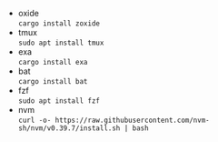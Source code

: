 * oxide  
```cargo install zoxide```
* tmux  
```sudo apt install tmux```
* exa  
```cargo install exa```
* bat  
```cargo install bat```
* fzf  
```sudo apt install fzf```
* nvm  
```curl -o- https://raw.githubusercontent.com/nvm-sh/nvm/v0.39.7/install.sh | bash```

